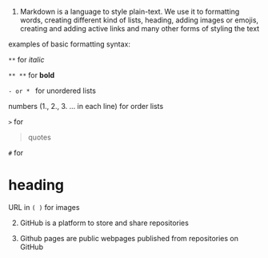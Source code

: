 1. Markdown is a language to style plain-text.
We use it to formatting words, creating different kind of lists, heading, adding images or emojis, creating and adding active links and many other forms of styling the text

examples of basic formatting syntax:

```**``` for *italic*

```** **``` for **bold**

```- or * ``` for unordered lists

numbers (1., 2., 3. ... in each line) for order lists

```>``` for  
> quotes

```#``` for
# heading

URL in ```( )``` for images

2. GitHub is a platform to store and share repositories

3. Github pages are public webpages published from repositories on GitHub
